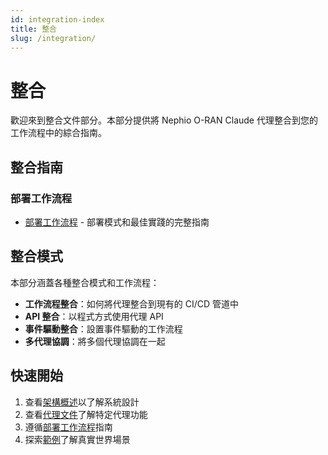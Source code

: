 ```yaml
---
id: integration-index
title: 整合
slug: /integration/
---
```


# 整合

歡迎來到整合文件部分。本部分提供將 Nephio O-RAN Claude 代理整合到您的工作流程中的綜合指南。

## 整合指南

### 部署工作流程
- [部署工作流程](./deployment-workflows.md) - 部署模式和最佳實踐的完整指南

## 整合模式

本部分涵蓋各種整合模式和工作流程：

- **工作流程整合**：如何將代理整合到現有的 CI/CD 管道中
- **API 整合**：以程式方式使用代理 API
- **事件驅動整合**：設置事件驅動的工作流程
- **多代理協調**：將多個代理協調在一起

## 快速開始

1. 查看[架構概述](../architecture/overview.md)以了解系統設計
2. 查看[代理文件](../agents/)了解特定代理功能
3. 遵循[部署工作流程](./deployment-workflows.md)指南
4. 探索[範例](../examples/)了解真實世界場景